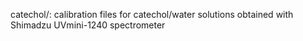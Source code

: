 catechol/:
calibration files for catechol/water solutions obtained with Shimadzu UVmini-1240 spectrometer

